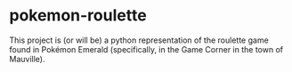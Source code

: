 # pokemon-roulette
This project is (or will be) a python representation of the roulette game found in Pokémon Emerald (specifically, in the Game Corner in the town of Mauville).
